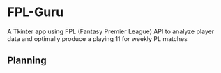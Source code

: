 # FPL-Guru
A Tkinter app using FPL (Fantasy Premier League) API to analyze player data and optimally produce a playing 11 for weekly PL matches

## Planning

